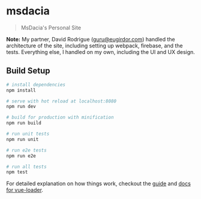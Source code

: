 # msdacia

> MsDacia's Personal Site

**Note:** My partner, David Rodrigue (guru@eugirdor.com) handled the architecture of the site, including setting up webpack, firebase, and the tests. Everything else, I handled on my own, including the UI and UX design.

## Build Setup

``` bash
# install dependencies
npm install

# serve with hot reload at localhost:8080
npm run dev

# build for production with minification
npm run build

# run unit tests
npm run unit

# run e2e tests
npm run e2e

# run all tests
npm test
```

For detailed explanation on how things work, checkout the [guide](http://vuejs-templates.github.io/webpack/) and [docs for vue-loader](http://vuejs.github.io/vue-loader).
